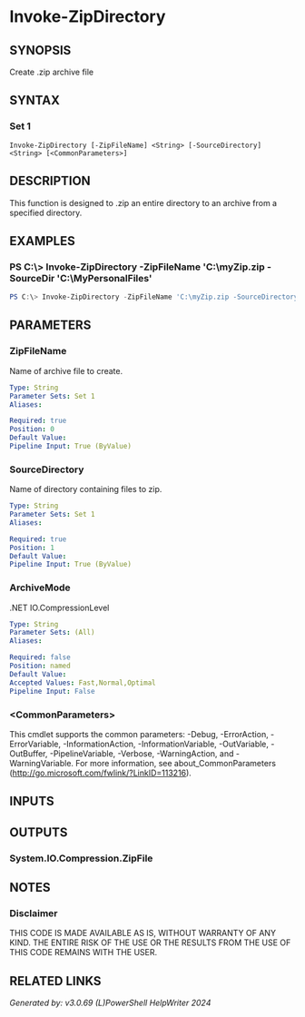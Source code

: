 ﻿# Invoke-ZipDirectory

## SYNOPSIS
Create .zip archive file

## SYNTAX

### Set 1
```
Invoke-ZipDirectory [-ZipFileName] <String> [-SourceDirectory] <String> [<CommonParameters>]
```

## DESCRIPTION
This function is designed to .zip an entire directory to an archive from a specified directory.

## EXAMPLES

### PS C:\\\> Invoke-ZipDirectory -ZipFileName 'C:\\myZip.zip -SourceDir 'C:\\MyPersonalFiles'

```powershell
PS C:\> Invoke-ZipDirectory -ZipFileName 'C:\myZip.zip -SourceDirectory 'C:\MyPersonalFiles'
```

## PARAMETERS

### ZipFileName
Name of archive file to create.

```yaml
Type: String
Parameter Sets: Set 1
Aliases: 

Required: true
Position: 0
Default Value: 
Pipeline Input: True (ByValue)
```

### SourceDirectory
Name of directory containing files to zip.

```yaml
Type: String
Parameter Sets: Set 1
Aliases: 

Required: true
Position: 1
Default Value: 
Pipeline Input: True (ByValue)
```

### ArchiveMode
.NET IO.CompressionLevel

```yaml
Type: String
Parameter Sets: (All)
Aliases: 

Required: false
Position: named
Default Value: 
Accepted Values: Fast,Normal,Optimal
Pipeline Input: False
```

### \<CommonParameters\>
This cmdlet supports the common parameters: -Debug, -ErrorAction, -ErrorVariable, -InformationAction, -InformationVariable, -OutVariable, -OutBuffer, -PipelineVariable, -Verbose, -WarningAction, and -WarningVariable. For more information, see about_CommonParameters (http://go.microsoft.com/fwlink/?LinkID=113216).

## INPUTS

### 


## OUTPUTS

### System.IO.Compression.ZipFile


## NOTES

### Disclaimer
THIS CODE IS MADE AVAILABLE AS IS, WITHOUT WARRANTY OF ANY KIND. THE ENTIRE RISK OF THE USE OR THE RESULTS FROM THE USE OF THIS CODE REMAINS WITH THE USER.

## RELATED LINKS


*Generated by: v3.0.69 (L)PowerShell HelpWriter 2024*
